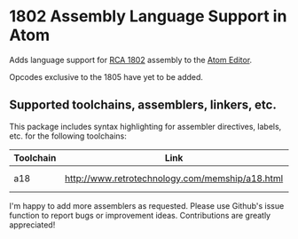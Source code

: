 # 1802 Assembly Language Support in Atom
Adds language support for [RCA 1802](https://en.wikipedia.org/wiki/RCA_1802) assembly to the [Atom Editor](https://atom.io).

Opcodes exclusive to the 1805 have yet to be added.

## Supported toolchains, assemblers, linkers, etc.

This package includes syntax highlighting for assembler directives, labels, etc. for the following toolchains:

Toolchain | Link | 1802 | 1805 | Platforms
----------|------|------|------|-----------
a18 | http://www.retrotechnology.com/memship/a18.html | :heavy_check_mark: | :heavy_check_mark: | Linux, Windows

I'm happy to add more assemblers as requested. Please use Github's issue function to report bugs or improvement ideas. Contributions are greatly appreciated!
